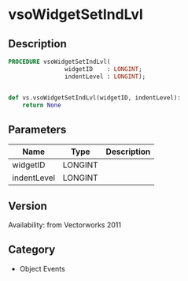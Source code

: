 # vsoWidgetSetIndLvl

## Description
```pascal
PROCEDURE vsoWidgetSetIndLvl(
				widgetID    : LONGINT;
				indentLevel : LONGINT);
```

```python

def vs.vsoWidgetSetIndLvl(widgetID, indentLevel):
    return None
```

## Parameters
|Name|Type|Description|
|---|---|---|
|widgetID|LONGINT||
|indentLevel|LONGINT||

## Version
Availability: from Vectorworks 2011
## Category
* Object Events

